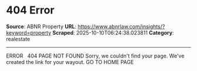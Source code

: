 # 404 Error

**Source**: ABNR Property
**URL**: https://www.abnrlaw.com/insights/?keyword=property
**Scraped**: 2025-10-10T06:24:38.023811
**Category**: realestate

---

ERROR
  
404
PAGE NOT FOUND
Sorry, we couldn't find your page. We've created the link for your wayout.
GO TO HOME PAGE
